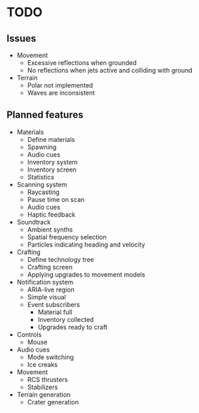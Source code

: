 # TODO
## Issues
- Movement
  - Excessive reflections when grounded
  - No reflections when jets active and colliding with ground
- Terrain
  - Polar not implemented
  - Waves are inconsistent

## Planned features
- Materials
  - Define materials
  - Spawning
  - Audio cues
  - Inventory system
  - Inventory screen
  - Statistics
- Scanning system
  - Raycasting
  - Pause time on scan
  - Audio cues
  - Haptic feedback
- Soundtrack
  - Ambient synths
  - Spatial frequency selection
  - Particles indicating heading and velocity
- Crafting
  - Define technology tree
  - Crafting screen
  - Applying upgrades to movement models
- Notification system
  - ARIA-live region
  - Simple visual
  - Event subscribers
    - Material full
    - Inventory collected
    - Upgrades ready to craft
- Controls
  - Mouse
- Audio cues
  - Mode switching
  - Ice creaks
- Movement
  - RCS thrusters
  - Stabilizers
- Terrain generation
  - Crater generation
